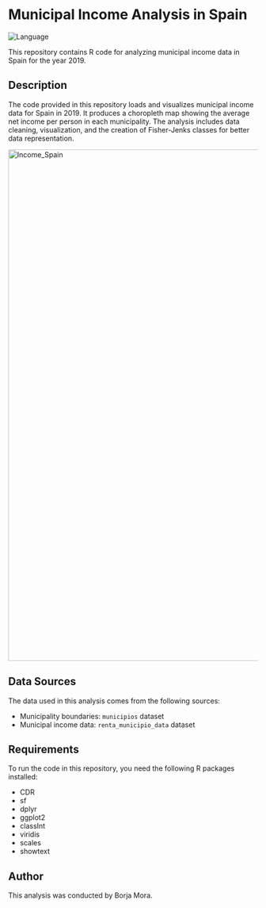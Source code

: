 # Municipal Income Analysis in Spain
  <img src="https://img.shields.io/badge/Language-R-blue" alt="Language">


This repository contains R code for analyzing municipal income data in Spain for the year 2019.

## Description

The code provided in this repository loads and visualizes municipal income data for Spain in 2019. It produces a choropleth map showing the average net income per person in each municipality. The analysis includes data cleaning, visualization, and the creation of Fisher-Jenks classes for better data representation.

<img width="1031" alt="Income_Spain" src="https://github.com/BORJAMOME/AverageNetIncome/assets/19588053/383e5821-77a7-459b-83f9-171a0bcc04f0">


## Data Sources

The data used in this analysis comes from the following sources:
- Municipality boundaries: `municipios` dataset
- Municipal income data: `renta_municipio_data` dataset

## Requirements

To run the code in this repository, you need the following R packages installed:
- CDR
- sf
- dplyr
- ggplot2
- classInt
- viridis
- scales
- showtext

  
## Author

This analysis was conducted by Borja Mora.


